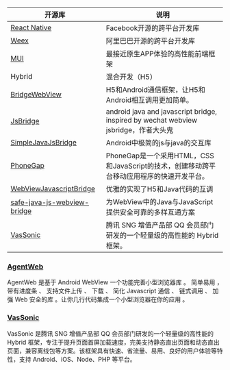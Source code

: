 | 开源库                                      | 说明                                       |
| ---------------------------------------- | ---------------------------------------- |
| [React Native](https://github.com/facebook/react-native) | Facebook开源的跨平台开发库                        |
| [Weex](https://github.com/apache/incubator-weex) | 阿里巴巴开源的跨平台开发库                            |
| [MUI](http://dev.dcloud.net.cn/mui/)     | 最接近原生APP体验的高性能前端框架                       |
| Hybrid                                   | 混合开发（H5）                                 |
| [BridgeWebView](https://github.com/open-android/BridgeWebView) | H5和Android通信框架，让H5和Android相互调用更加简单。      |
| [JsBridge](https://github.com/lzyzsd/JsBridge) | android java and javascript bridge, inspired by wechat webview jsbridge，作者大头鬼 |
| [SimpleJavaJsBridge](https://github.com/niuxiaowei/SimpleJavaJsBridge) | Android中极简的js与java的交互库                   |
| [PhoneGap](https://github.com/phonegap/) | PhoneGap是一个采用HTML，CSS和JavaScript的技术，创建移动跨平台移动应用程序的快速开发平台。 |
| [WebViewJavascriptBridge](https://github.com/jesse01/WebViewJavascriptBridge) | 优雅的实现了H5和Java代码的互调                       |
| [safe-java-js-webview-bridge](https://github.com/pedant/safe-java-js-webview-bridge) | 为WebView中的Java与JavaScript提供安全可靠的多样互通方案   |
| [VasSonic](https://github.com/Tencent/VasSonic) | 腾讯 SNG 增值产品部 QQ 会员部门研发的一个轻量级的高性能的 Hybrid 框架。 |

### [AgentWeb](https://github.com/Justson/AgentWeb)

AgentWeb 是基于 Android WebView 一个功能完善小型浏览器库 。 简单易用 ， 带有进度条 、 支持文件上传 、 下载 、 简化 Javascript 通信 、 链式调用 、 加强 Web 安全的库 。让你几行代码集成一个小型浏览器在你的应用 。

### [VasSonic](https://github.com/Tencent/VasSonic) 

VasSonic 是腾讯 SNG 增值产品部 QQ 会员部门研发的一个轻量级的高性能的 Hybrid 框架，专注于提升页面首屏加载速度，完美支持静态直出页面和动态直出页面，兼容离线包等方案。该框架具有快速、省流量、易用、良好的用户体验等特性，支持 Android、iOS、Node、PHP 等平台。